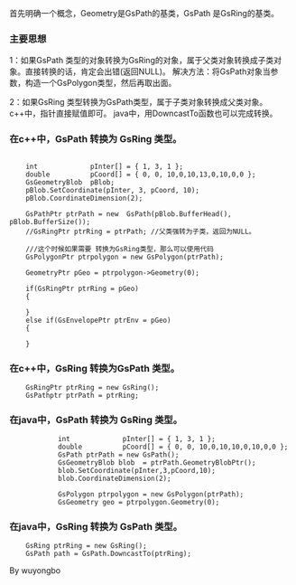首先明确一个概念，Geometry是GsPath的基类，GsPath 是GsRing的基类。


### 主要思想 ###
1：如果GsPath 类型的对象转换为GsRing的对象，属于父类对象转换成子类对象。直接转换的话，肯定会出错(返回NULL)。
   解决方法：将GsPath对象当参数，构造一个GsPolygon类型，然后再取出面。

2：如果GsRing 类型转换为GsPath类型，属于子类对象转换成父类对象。
   c++中，指针直接赋值即可。
   java中，用DowncastTo函数也可以完成转换。

### 在c++中，GsPath 转换为 GsRing 类型。 ###
```

	int				pInter[] = { 1, 3, 1 };
	double			pCoord[] = { 0, 0, 10,0,10,13,0,10,0,0 };
	GsGeometryBlob	pBlob;
	pBlob.SetCoordinate(pInter, 3, pCoord, 10);
	pBlob.CoordinateDimension(2);
	
	GsPathPtr ptrPath = new  GsPath(pBlob.BufferHead(), pBlob.BufferSize());
	//GsRingPtr ptrRing = ptrPath; //父类强转为子类，返回为NULL。 

	///这个时候如果需要 转换为GsRing类型，那么可以使用代码
	GsPolygonPtr ptrpolygon = new GsPolygon(ptrPath);
	
	GeometryPtr pGeo = ptrpolygon->Geometry(0);
	
	if(GsRingPtr ptrRing = pGeo)
	{
		
	}
	else if(GsEnvelopePtr ptrEnv = pGeo)
	{
		
	}
```

### 在c++中，GsRing 转换为GsPath 类型。 ###
```
	GsRingPtr ptrRing = new GsRing();
	GsPathptr ptrPath = ptrRing;
```


### 在java中，GsPath 转换为 GsRing 类型。 ###
```
			int				pInter[] = { 1, 3, 1 };
			double			pCoord[] = { 0, 0, 10,0,10,10,0,10,0,0 };
			GsPath ptrPath = new GsPath(); 
			GsGeometryBlob blob  = ptrPath.GeometryBlobPtr();
			blob.SetCoordinate(pInter,3,pCoord,10);
			blob.CoordinateDimension(2);
			
			GsPolygon ptrpolygon = new GsPolygon(ptrPath);
			GsGeometry geo = ptrpolygon.Geometry(0);

```

### 在java中，GsRing 转换为 GsPath 类型。 ###
```
	GsRing ptrRing = new GsRing();
    GsPath path = GsPath.DowncastTo(ptrRing);
```
By wuyongbo